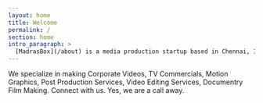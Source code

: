 ```yaml
---
layout: home
title: Welcome
permalink: /
section: home
intro_paragraph: >
  [MadrasBox](/about) is a media production startup based in Chennai, India that delivers high-impact creative video content optimised for engagements. We focus on delivering full service [video production](/blog) everything from strategy to production.
---
```

We specialize in making Corporate Videos, TV Commercials, Motion Graphics, Post Production Services, Video Editing Services, Documentry Film Making. Connect with us. Yes, we are a call away.
